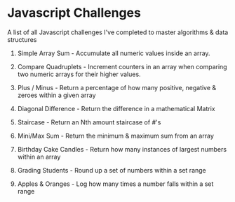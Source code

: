 # Javascript Challenges
A list of all Javascript challenges I've completed to master algorithms & data structures

1. Simple Array Sum - Accumulate all numeric values inside an array.

2. Compare Quadruplets - Increment counters in an array when comparing two numeric arrays for their higher values.

3. Plus / Minus - Return a percentage of how many positive, negative & zeroes within a given array

4. Diagonal Difference - Return the difference in a mathematical Matrix

5. Staircase - Return an Nth amount staircase of #'s

6. Mini/Max Sum - Return the minimum & maximum sum from an array

7. Birthday Cake Candles - Return how many instances of largest numbers within an array

8. Grading Students - Round up a set of numbers within a set range

9. Apples & Oranges - Log how many times a number falls within a set range